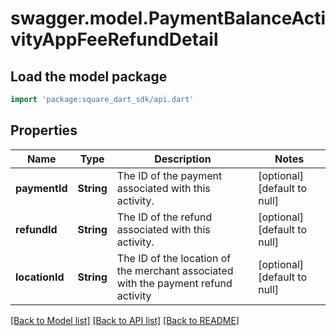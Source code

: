 # swagger.model.PaymentBalanceActivityAppFeeRefundDetail

## Load the model package
```dart
import 'package:square_dart_sdk/api.dart'
```

## Properties
Name | Type | Description | Notes
------------ | ------------- | ------------- | -------------
**paymentId** | **String** | The ID of the payment associated with this activity. | [optional] [default to null]
**refundId** | **String** | The ID of the refund associated with this activity. | [optional] [default to null]
**locationId** | **String** | The ID of the location of the merchant associated with the payment refund activity | [optional] [default to null]

[[Back to Model list]](../README.md#documentation-for-models) [[Back to API list]](../README.md#documentation-for-api-endpoints) [[Back to README]](../README.md)


